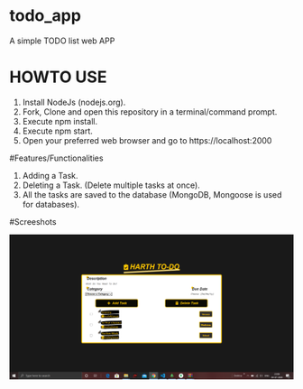 # todo_app
A simple TODO list web APP

# HOWTO USE

1. Install NodeJs (nodejs.org).
2. Fork, Clone and open this repository in a terminal/command prompt.
3. Execute npm install.
4. Execute npm start.
5. Open your preferred web browser and go to https://localhost:2000

#Features/Functionalities
1. Adding a Task.
2. Deleting a Task. (Delete multiple tasks at once).
3. All the tasks are saved to the database (MongoDB, Mongoose is used for databases).

#Screeshots

![screenshot](https://github.com/sid637/todo_app/blob/master/assets/Screenshot%20(96).png)
